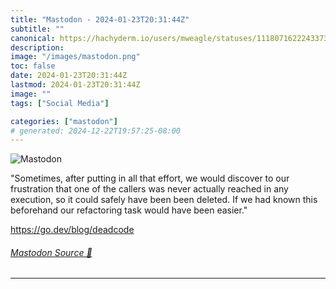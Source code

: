 ```yaml
---
title: "Mastodon - 2024-01-23T20:31:44Z"
subtitle: ""
canonical: https://hachyderm.io/users/mweagle/statuses/111807162224337364
description:
image: "/images/mastodon.png"
toc: false
date: 2024-01-23T20:31:44Z
lastmod: 2024-01-23T20:31:44Z
image: ""
tags: ["Social Media"]

categories: ["mastodon"]
# generated: 2024-12-22T19:57:25-08:00
---
```

![Mastodon](/images/mastodon.png)

<p>&quot;Sometimes, after putting in all that effort, we would discover to our frustration that one of the callers was never actually reached in any execution, so it could safely have been been deleted. If we had known this beforehand our refactoring task would have been easier.&quot;</p><p><a href="https://go.dev/blog/deadcode" target="_blank" rel="nofollow noopener noreferrer" translate="no"><span class="invisible">https://</span><span class="">go.dev/blog/deadcode</span><span class="invisible"></span></a></p>


###### [Mastodon Source 🐘](https://hachyderm.io/@mweagle/111807162224337364)

___
